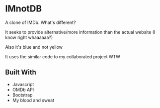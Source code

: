 # IMnotDB

A clone of IMDb. What's different?

It seeks to provide alternative/more information than the actual website (I know right whaaaaaa?)

Also it's blue and not yellow

It uses the similar code to my collaborated project WTW

## Built With
* Javascript
* OMDb API
* Bootstrap
* My blood and sweat
